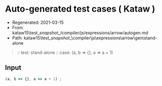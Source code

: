 # Auto-generated test cases ( Kataw )
- Regenerated: 2021-03-15
- From: kataw15\test\__snapshot__/compiler/js/expressions/arrow/autogen.md
- Path: kataw15\test\__snapshot__\compiler\js\expressions\arrow\gen\stand-alone
> :: test: stand-alone
> :: case: (a, b => {}, a => a + 1)
## Input

`````js
(a, b => {}, a => a + 1) ;
`````
